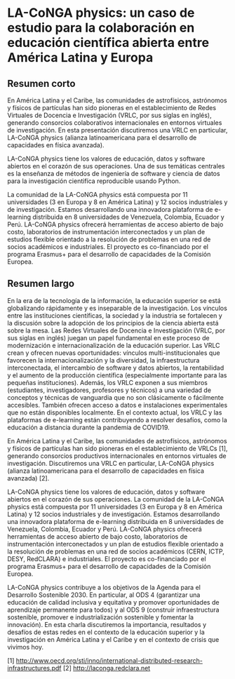 
# LA-CoNGA physics: un caso de estudio para la colaboración en educación científica abierta entre América Latina y Europa

## Resumen corto

En América Latina y el Caribe, las comunidades de astrofísicos, astrónomos y físicos de partículas han sido pioneras en el establecimiento de Redes Virtuales de Docencia e Investigación (VRLC, por sus siglas en inglés), generando consorcios colaborativos internacionales en entornos virtuales de investigación. En esta presentación discutiremos una VRLC en particular, LA-CoNGA physics (alianza latinoamericana para el desarrollo de capacidades en física avanzada).

LA-CoNGA physics tiene los valores de educación, datos y software abiertos en el corazón de sus operaciones. Una de sus temáticas centrales es la enseñanza de métodos de ingeniería de software y ciencia de datos para la investigación cientifíca reproducible usando Python. 

La comunidad de la LA-CoNGA physics está compuesta por 11 universidades (3 en Europa y 8 en América Latina) y 12 socios industriales y de investigación. Estamos desarrollando una innovadora plataforma de e-learning distribuida en 8 universidades de Venezuela, Colombia, Ecuador y Perú. LA-CoNGA physics ofrecerá herramientas de acceso abierto de bajo costo, laboratorios de instrumentación interconectados y un plan de estudios flexible orientado a la resolución de problemas en una red de socios académicos e industriales. El proyecto es co-financiado por el programa Erasmus+ para el desarrollo de capacidades de la Comisión Europea.

## Resumen largo 

En la era de la tecnología de la información, la educación superior se está globalizando rápidamente y es inseparable de la investigación. Los vínculos entre las instituciones científicas, la sociedad y la industria se fortalecen y la discusión sobre la adopción de los principios de la ciencia abierta está sobre la mesa. Las Redes Virtuales de Docencia e Investigación (VRLC, por sus siglas en inglés) juegan un papel fundamental en este proceso de modernización e internacionalización de la educación superior. Las VRLC crean y ofrecen nuevas oportunidades: vínculos multi-institucionales que favorecen la internacionalización y la diversidad, la infraestructura interconectada, el intercambio de software y datos abiertos, la rentabilidad y el aumento de la producción científica (especialmente importante para las pequeñas instituciones). Además, los VRLC exponen a sus miembros (estudiantes, investigadores, profesores y técnicos) a una variedad de conceptos y técnicas de vanguardia que no son clásicamente o fácilmente accesibles. También ofrecen acceso a datos e instalaciones experimentales que no están disponibles localmente. En el contexto actual, los VRLC y las plataformas de e-learning están contribuyendo a resolver desafíos, como la educación a distancia durante la pandemia de COVID19.

En América Latina y el Caribe, las comunidades de astrofísicos, astrónomos y físicos de partículas han sido pioneras en el establecimiento de VRLCs [1], generando consorcios productivos internacionales en entornos virtuales de investigación. Discutiremos una VRLC en particular, LA-CoNGA physics (alianza latinoamericana para el desarrollo de capacidades en física avanzada) [2].

LA-CoNGA physics tiene los valores de educación, datos y software abiertos en el corazón de sus operaciones. La comunidad de la LA-CoNGA physics está compuesta por 11 universidades (3 en Europa y 8 en América Latina) y 12 socios industriales y de investigación. Estamos desarrollando una innovadora plataforma de e-learning distribuida en 8 universidades de Venezuela, Colombia, Ecuador y Perú. LA-CoNGA physics ofrecerá herramientas de acceso abierto de bajo costo, laboratorios de instrumentación interconectados y un plan de estudios flexible orientado a la resolución de problemas en una red de socios académicos (CERN, ICTP, DESY, RedCLARA) e industriales. El proyecto es co-financiado por el programa Erasmus+ para el desarrollo de capacidades de la Comisión Europea.

LA-CoNGA physics contribuye a los objetivos de la Agenda para el Desarrollo Sostenible 2030. En particular, al ODS 4 (garantizar una educación de calidad inclusiva y equitativa y promover oportunidades de aprendizaje permanente para todos) y al ODS 9 (construir infraestructura sostenible, promover e industrialización sostenible y fomentar la innovación). En esta charla discutiremos la importancia, resultados y desafíos de estas redes en el contexto de la educación superior y la investigación en América Latina y el Caribe y en el contexto de crisis que vivimos hoy.

[1] http://www.oecd.org/sti/inno/international-distributed-research-infrastructures.pdf
[2] http://laconga.redclara.net

